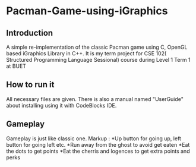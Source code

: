 # Pacman-Game-using-iGraphics

## Introduction
 A simple re-implementation of the classic Pacman game using C, OpenGL based iGraphics Library in C++. It is my term project for CSE 102( Structured Programming Language Sessional) course during Level 1 Term 1 at BUET
 
## How to run it
All necessary files are given. There is also a manual named "UserGuide" about installing using it with CodeBlocks IDE.

## Gameplay
Gameplay is just like classic one. 
Markup :
 *Up button for going up, left button for going left etc.
 *Run away from the ghost to avoid get eaten
 *Eat the dots to get points
 *Eat the cherris and logences to get extra points and perks

